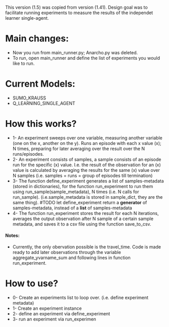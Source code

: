This version (1.5) was copied from version (1.41). Design goal was to facilitate running experiments to measure the results of the independet learner single-agent. <br>


# Main changes:
* Now you run from main_runner.py; Anarcho.py was deleted.
* To run, open main_runner and define the list of experiments you would like to run.

# Current Models:
* SUMO_KRAUSS
* Q_LEARNING_SINGLE_AGENT

# How this works?
* 1- An experiment sweeps over one variable, measuring another variable (one on the x, another on the y). Runs an episode with
    each x  value (x); N times, preparing for later averaging over the result over the N runs/episodes.
* 2- An experiment consists of samples, a sample consists of an episode run for the specific (x) value. I.e. the
    result of the observation for an (x) value is calculated by averaging the results for the same (x) value over N samples
    (i.e. samples = runs = group of episodes till termination)
* 3- The function define_experiment generates a list of samples-metadata (stored in dictionaries), for the function run_experiment
    to run them using run_sample(sample_metadata), N times (i.e. N calls for run_sample). (i.e.sample_metadata is stored in sample_dict, they are the same thing).
    #TODO let define_experiment return a **generator** of samples-metadata, instead of a **list** of samples-metadata
* 4- The function run_experiment stores the result for each N iterations, averages the output observation after N sample of a certain sample
    metadata, and saves it to a csv file using the function save_to_csv.

#### Notes:
* Currently, the only obervation possible is the travel_time. Code is made ready to add later observations through the variable
        aggregate_yvarname_sum and following lines in function run_experiment.
   
# How to use?
* 0- Create an experiments list to loop over. (i.e. define experiment metadata)
* 1- Create an experiment instance
* 2- define an experiment via define_experiment
* 3- run an experiment via run_experimen
